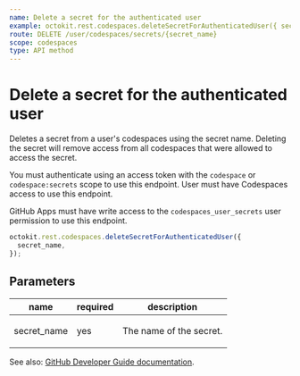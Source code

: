 ```yaml
---
name: Delete a secret for the authenticated user
example: octokit.rest.codespaces.deleteSecretForAuthenticatedUser({ secret_name })
route: DELETE /user/codespaces/secrets/{secret_name}
scope: codespaces
type: API method
---
```


# Delete a secret for the authenticated user

Deletes a secret from a user's codespaces using the secret name. Deleting the secret will remove access from all codespaces that were allowed to access the secret.

You must authenticate using an access token with the `codespace` or `codespace:secrets` scope to use this endpoint. User must have Codespaces access to use this endpoint.

GitHub Apps must have write access to the `codespaces_user_secrets` user permission to use this endpoint.

```js
octokit.rest.codespaces.deleteSecretForAuthenticatedUser({
  secret_name,
});
```

## Parameters

<table>
  <thead>
    <tr>
      <th>name</th>
      <th>required</th>
      <th>description</th>
    </tr>
  </thead>
  <tbody>
    <tr><td>secret_name</td><td>yes</td><td>

The name of the secret.

</td></tr>
  </tbody>
</table>

See also: [GitHub Developer Guide documentation](https://docs.github.com/rest/reference/codespaces#delete-a-secret-for-the-authenticated-user).
